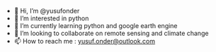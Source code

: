 - 👋 Hi, I’m @yusufonder
- 👀 I’m interested in python
- 🌱 I’m currently learning python and google earth engine
- 💞️ I’m looking to collaborate on remote sensing and climate change 
- 📫 How to reach me : yusuf.onder@outlook.com

<!---
yusufonder/yusufonder is a ✨ special ✨ repository because its `README.md` (this file) appears on your GitHub profile.
You can click the Preview link to take a look at your changes.
--->
